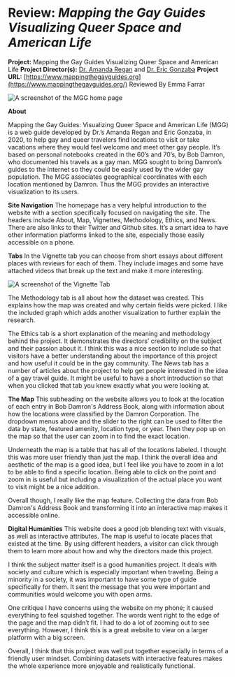 # Review: *Mapping the Gay Guides Visualizing Queer Space and American Life*

**Project:** Mapping the Gay Guides Visualizing Queer Space and American Life
**Project Director(s):** [Dr. Amanda Regan](https://www.mappingthegayguides.org/regan/) and [Dr. Eric Gonzaba](https://www.mappingthegayguides.org/gonzaba/)
**Project URL:** [https://www.mappingthegayguides.org](https://www.mappingthegayguides.org/)
Reviewed By Emma Farrar

![A screenshot of the MGG home page](https://Emma-Farrar.github.io/Emma-Farrar/images/Homepage.png)


**About**

Mapping the Gay Guides: Visualizing Queer Space and American Life (MGG) is a web guide developed by Dr.’s Amanda Regan and Eric Gonzaba, in 2020, to help gay and queer travelers find locations to visit or take vacations where they would feel welcome and meet other gay people. It’s based on personal notebooks created in the 60’s and 70’s, by Bob Damron, who documented his travels as a gay man.  MGG sought to bring Damron’s guides to the internet so they could be easily used by the wider gay population. The MGG  associates geographical coordinates with each location mentioned by Damron. Thus the MGG provides an interactive visualization to its users.


**Site Navigation**
The homepage has a very helpful introduction to the website with a section specifically focused on navigating the site. The headers include About, Map, Vignettes, Methodology, Ethics, and News. There are also links to their Twitter and Github sites. It’s a smart idea to have other information platforms linked to the site, especially those easily accessible on a phone.  


**Tabs**
In the Vignette tab you can choose from short essays about different places with reviews for each of them. They include images and some have attached videos that break up the text and make it more interesting. 

![A screenshot of the Vignette Tab](https://Emma-Farrar.github.io/Emma-Farrar/images/Vignette.png)

The Methodology tab is all about how the dataset was created. This explains how the map was created and why certain fields were picked. I like the included graph which adds another visualization to further explain the research. 

The Ethics tab is a short explanation of the meaning and methodology behind the project. It demonstrates the directors’ credibility on the subject and their passion about it. I think this was a nice section to include so that visitors have a better understanding about the importance of this project and how useful it could be in the gay community. 
The News tab has a number of articles about the project to help get people interested in the idea of a gay travel guide. It might be useful to have a short introduction so that when you clicked that tab you knew exactly what you were looking at. 


**The Map**
This subheading on the website allows you to look at the location of each entry in Bob Damron's Address Book, along with information about how the locations were classified by the Damron Corporation. The dropdown menus above and the slider to the right can be used to filter the data by state, featured amenity, location type, or year. Then they pop up on the map so that the user can zoom in to find the exact location. 

Underneath the map is a table that has all of the locations labeled. I thought this was more user friendly than just the map. I think the overall idea and aesthetic of the map is a good idea, but I feel like you have to zoom in a lot to be able to find a specific location. Being able to click on the point and zoom in is useful but including a visualization of the actual place you want to visit might be a nice addition.

Overall though, I really like the map feature. Collecting the data from Bob Damron's Address Book and transforming it into an interactive map makes it accessible online.


**Digital Humanities**
This website does a good job blending text with visuals, as well as interactive attributes. The map is useful to locate places that existed at the time. By using different headers, a visitor can click through them to learn more about how and why the directors made this project.

I think the subject matter itself is a good humanities project. It deals with society and culture which is especially important when traveling. Being a minority in a society, it was important to have some type of guide specifically for them. It sent the message that you were important and communities would welcome you with open arms.

One critique I have concerns using the website on my phone; it caused everything to feel squished together. The words went right to the edge of the page and the map didn’t fit. I had to do a lot of zooming out to see everything. However, I think this is a great website to view on a larger platform with a big screen. 


Overall, I think that this project was well put together especially in terms of a friendly user mindset. Combining datasets with interactive features makes the whole experience more enjoyable and realistically functional.

